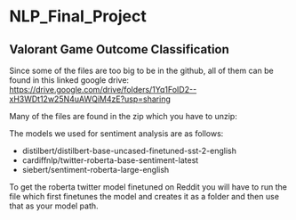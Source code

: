 # NLP_Final_Project


## Valorant Game Outcome Classification

Since some of the files are too big to be in the github, all of them can be found in this linked google drive: https://drive.google.com/drive/folders/1Yq1FoID2--xH3WDt12w25N4uAWQiM4zE?usp=sharing

Many of the files are found in the zip which you have to unzip:

The models we used for sentiment analysis are as follows:
- distilbert/distilbert-base-uncased-finetuned-sst-2-english
- cardiffnlp/twitter-roberta-base-sentiment-latest
- siebert/sentiment-roberta-large-english

To get the roberta twitter model finetuned on Reddit you will have to run the file which first finetunes the model and creates it as a folder and then use that as your model path.
